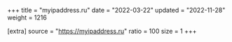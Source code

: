 +++
title = "myipaddress.ru"
date = "2022-03-22"
updated = "2022-11-28"
weight = 1216

[extra]
source = "https://myipaddress.ru"
ratio = 100
size = 1
+++
